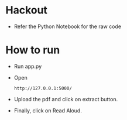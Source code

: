 # Hackout

- Refer the Python Notebook for the raw code

# How to run

- Run app.py
  
- Open
  ```
  http://127.0.0.1:5000/
  ```
  
- Upload the pdf and click on extract button.
- Finally, click on Read Aloud.

